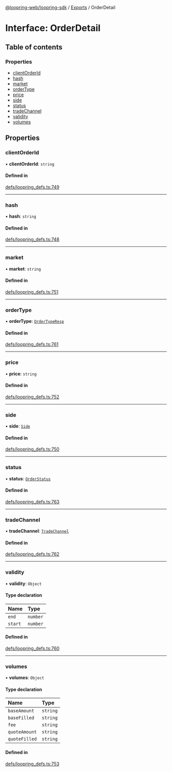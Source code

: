 [@loopring-web/loopring-sdk](../README.md) / [Exports](../modules.md) / OrderDetail

# Interface: OrderDetail

## Table of contents

### Properties

- [clientOrderId](OrderDetail.md#clientorderid)
- [hash](OrderDetail.md#hash)
- [market](OrderDetail.md#market)
- [orderType](OrderDetail.md#ordertype)
- [price](OrderDetail.md#price)
- [side](OrderDetail.md#side)
- [status](OrderDetail.md#status)
- [tradeChannel](OrderDetail.md#tradechannel)
- [validity](OrderDetail.md#validity)
- [volumes](OrderDetail.md#volumes)

## Properties

### clientOrderId

• **clientOrderId**: `string`

#### Defined in

[defs/loopring_defs.ts:749](https://github.com/Loopring/loopring_sdk/blob/5861d10/src/defs/loopring_defs.ts#L749)

___

### hash

• **hash**: `string`

#### Defined in

[defs/loopring_defs.ts:748](https://github.com/Loopring/loopring_sdk/blob/5861d10/src/defs/loopring_defs.ts#L748)

___

### market

• **market**: `string`

#### Defined in

[defs/loopring_defs.ts:751](https://github.com/Loopring/loopring_sdk/blob/5861d10/src/defs/loopring_defs.ts#L751)

___

### orderType

• **orderType**: [`OrderTypeResp`](../enums/OrderTypeResp.md)

#### Defined in

[defs/loopring_defs.ts:761](https://github.com/Loopring/loopring_sdk/blob/5861d10/src/defs/loopring_defs.ts#L761)

___

### price

• **price**: `string`

#### Defined in

[defs/loopring_defs.ts:752](https://github.com/Loopring/loopring_sdk/blob/5861d10/src/defs/loopring_defs.ts#L752)

___

### side

• **side**: [`Side`](../enums/Side.md)

#### Defined in

[defs/loopring_defs.ts:750](https://github.com/Loopring/loopring_sdk/blob/5861d10/src/defs/loopring_defs.ts#L750)

___

### status

• **status**: [`OrderStatus`](../enums/OrderStatus.md)

#### Defined in

[defs/loopring_defs.ts:763](https://github.com/Loopring/loopring_sdk/blob/5861d10/src/defs/loopring_defs.ts#L763)

___

### tradeChannel

• **tradeChannel**: [`TradeChannel`](../enums/TradeChannel.md)

#### Defined in

[defs/loopring_defs.ts:762](https://github.com/Loopring/loopring_sdk/blob/5861d10/src/defs/loopring_defs.ts#L762)

___

### validity

• **validity**: `Object`

#### Type declaration

| Name | Type |
| :------ | :------ |
| `end` | `number` |
| `start` | `number` |

#### Defined in

[defs/loopring_defs.ts:760](https://github.com/Loopring/loopring_sdk/blob/5861d10/src/defs/loopring_defs.ts#L760)

___

### volumes

• **volumes**: `Object`

#### Type declaration

| Name | Type |
| :------ | :------ |
| `baseAmount` | `string` |
| `baseFilled` | `string` |
| `fee` | `string` |
| `quoteAmount` | `string` |
| `quoteFilled` | `string` |

#### Defined in

[defs/loopring_defs.ts:753](https://github.com/Loopring/loopring_sdk/blob/5861d10/src/defs/loopring_defs.ts#L753)
